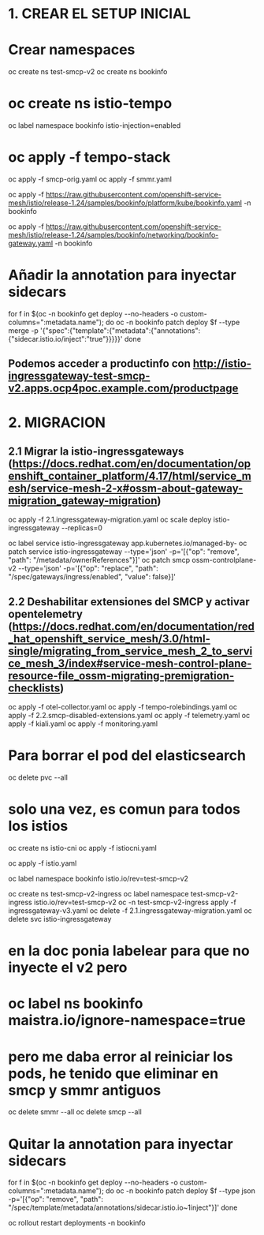 # 1. CREAR EL SETUP INICIAL

# Crear namespaces
oc create ns test-smcp-v2
oc create ns bookinfo
# oc create ns istio-tempo

oc label namespace bookinfo istio-injection=enabled

# oc apply -f tempo-stack
oc apply -f smcp-orig.yaml
oc apply -f smmr.yaml

oc apply -f https://raw.githubusercontent.com/openshift-service-mesh/istio/release-1.24/samples/bookinfo/platform/kube/bookinfo.yaml -n bookinfo

oc apply -f https://raw.githubusercontent.com/openshift-service-mesh/istio/release-1.24/samples/bookinfo/networking/bookinfo-gateway.yaml -n bookinfo

# Añadir la annotation para inyectar sidecars
for f in $(oc -n bookinfo get deploy --no-headers -o custom-columns=":metadata.name"); 
do 
    oc -n bookinfo patch deploy $f --type merge -p '{"spec":{"template":{"metadata":{"annotations":{"sidecar.istio.io/inject":"true"}}}}}'
done

## Podemos acceder a productinfo con http://istio-ingressgateway-test-smcp-v2.apps.ocp4poc.example.com/productpage

# 2. MIGRACION

## 2.1 Migrar la istio-ingressgateways (https://docs.redhat.com/en/documentation/openshift_container_platform/4.17/html/service_mesh/service-mesh-2-x#ossm-about-gateway-migration_gateway-migration)
oc apply -f 2.1.ingressgateway-migration.yaml
oc scale deploy istio-ingressgateway --replicas=0

oc label service istio-ingressgateway app.kubernetes.io/managed-by-
oc patch service istio-ingressgateway --type='json' -p='[{"op": "remove", "path": "/metadata/ownerReferences"}]'
oc patch smcp ossm-controlplane-v2 --type='json' -p='[{"op": "replace", "path": "/spec/gateways/ingress/enabled", "value": false}]'


## 2.2 Deshabilitar extensiones del SMCP y activar opentelemetry (https://docs.redhat.com/en/documentation/red_hat_openshift_service_mesh/3.0/html-single/migrating_from_service_mesh_2_to_service_mesh_3/index#service-mesh-control-plane-resource-file_ossm-migrating-premigration-checklists)

oc apply -f otel-collector.yaml
oc apply -f tempo-rolebindings.yaml
oc apply -f 2.2.smcp-disabled-extensions.yaml
oc apply -f telemetry.yaml
oc apply -f kiali.yaml
oc apply -f monitoring.yaml

# Para borrar el pod del elasticsearch
oc delete pvc --all 

# solo una vez, es comun para todos los istios
oc create ns istio-cni
oc apply -f istiocni.yaml

oc apply -f istio.yaml

oc label namespace bookinfo istio.io/rev=test-smcp-v2

oc create ns test-smcp-v2-ingress
oc label namespace test-smcp-v2-ingress istio.io/rev=test-smcp-v2
oc -n test-smcp-v2-ingress apply -f ingressgateway-v3.yaml
oc delete -f 2.1.ingressgateway-migration.yaml
oc delete svc istio-ingressgateway

# en la doc ponia labelear para que no inyecte el v2 pero 
# oc label ns bookinfo maistra.io/ignore-namespace=true
# pero me daba error al reiniciar los pods, he tenido que eliminar en smcp y smmr antiguos
oc delete smmr --all
oc delete smcp --all

# Quitar la annotation para inyectar sidecars
for f in $(oc -n bookinfo get deploy --no-headers -o custom-columns=":metadata.name"); 
do 
    oc -n bookinfo patch deploy $f --type json -p='[{"op": "remove", "path": "/spec/template/metadata/annotations/sidecar.istio.io~1inject"}]'
done


oc rollout restart deployments -n bookinfo